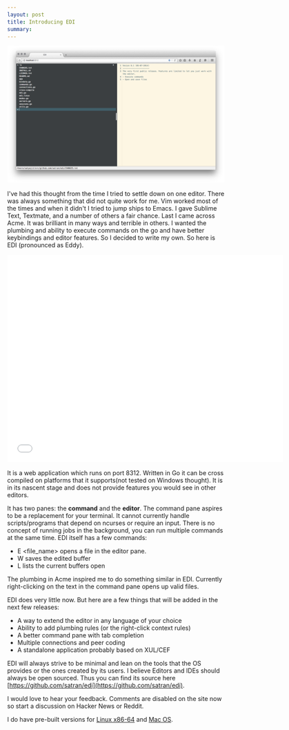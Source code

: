 ```yaml
---
layout: post
title: Introducing EDI
summary: 
---
```


![Screenshot EDI](/images/others/edi.png "Introducing EDI")

I've had this thought from the time I tried to settle down on one editor. There was always something that did not quite work for me. Vim worked most of the times and when it didn't I tried to jump ships to Emacs. I gave Sublime Text, Textmate, and a number of others a fair chance. Last I came across Acme. It was brilliant in many ways and terrible in others. I wanted the plumbing and ability to execute commands on the go and have better keybindings and editor features. So I decided to write my own. So here is EDI (pronounced as Eddy).

<iframe width="640" height="480" src="//www.youtube.com/embed/bDlXj4hW0JI" frameborder="0" allowfullscreen></iframe>

It is a web application which runs on port 8312. Written in Go it can be cross compiled on platforms that it supports(not tested on Windows thought). It is in its nascent stage and does not provide features you would see in other editors. 

It has two panes: the **command** and the **editor**. The command pane aspires to be a replacement for your terminal. It cannot currently handle scripts/programs that depend on ncurses or require an input. There is no concept of running jobs in the background, you can run multiple commands at the same time. EDI itself has a few commands: 

- E <file_name> opens a file in the editor pane.
- W saves the edited buffer
- L lists the current buffers open

The plumbing in Acme inspired me to do something similar in EDI. Currently right-clicking on the text in the command pane opens up valid files.


EDI does very little now. But here are a few things that will be added in the next few releases:

- A way to extend the editor in any language of your choice
- Ability to add plumbing rules (or the right-click context rules)
- A better command pane with tab completion
- Multiple connections and peer coding
- A standalone application probably based on XUL/CEF

EDI will always strive to be minimal and lean on the tools that the OS provides or the ones created by its users. I believe Editors and IDEs should always be open sourced. Thus you can find its source here [https://github.com/satran/edi](https://github.com/satran/edi).

I would love to hear your feedback. Comments are disabled on the site now so start a discussion on Hacker News or Reddit.

I do have pre-built versions for [Linux x86-64](/data/edi-linux-64) and [Mac OS](/data/edi-mac).
